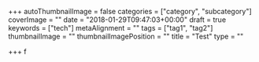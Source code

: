+++
autoThumbnailImage = false
categories = ["category", "subcategory"]
coverImage = ""
date = "2018-01-29T09:47:03+00:00"
draft = true
keywords = ["tech"]
metaAlignment = ""
tags = ["tag1", "tag2"]
thumbnailImage = ""
thumbnailImagePosition = ""
title = "Test"
type = ""

+++
f<!--more-->